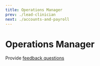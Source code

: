 ```yaml
---
title: Operations Manager
prev: ./lead-clinician
next: ./accounts-and-payroll
---
```


# Operations Manager

Provide [feedback questions](./feedback-questions.md)
